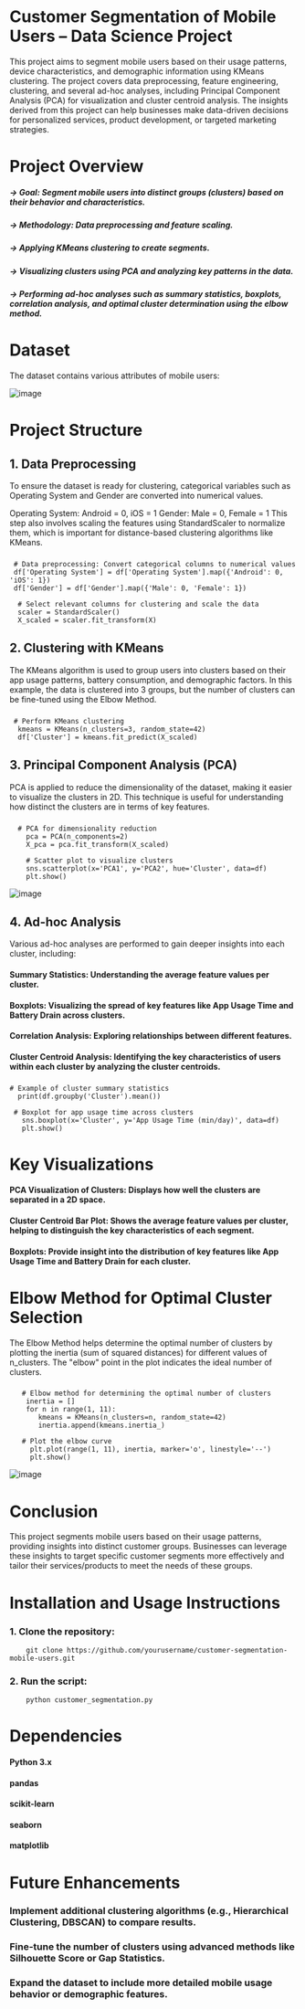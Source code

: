 # Customer Segmentation of Mobile Users – Data Science Project
This project aims to segment mobile users based on their usage patterns, device characteristics, and demographic information using KMeans clustering. The project covers data preprocessing, feature engineering, clustering, and several ad-hoc analyses, including Principal Component Analysis (PCA) for visualization and cluster centroid analysis. The insights derived from this project can help businesses make data-driven decisions for personalized services, product development, or targeted marketing strategies.

# Project Overview
##### -> Goal: Segment mobile users into distinct groups (clusters) based on their behavior and characteristics.
##### -> Methodology: Data preprocessing and feature scaling.
##### -> Applying KMeans clustering to create segments.
##### -> Visualizing clusters using PCA and analyzing key patterns in the data.
##### ->  Performing ad-hoc analyses such as summary statistics, boxplots, correlation analysis, and optimal cluster determination using the elbow method.


# Dataset
The dataset contains various attributes of mobile users:

![image](https://github.com/user-attachments/assets/66a500dd-4c14-4ebf-aa56-016323cd3928)


# Project Structure
## 1. Data Preprocessing
To ensure the dataset is ready for clustering, categorical variables such as Operating System and Gender are converted into numerical values.

Operating System: Android = 0, iOS = 1
Gender: Male = 0, Female = 1
This step also involves scaling the features using StandardScaler to normalize them, which is important for distance-based clustering algorithms like KMeans.

###  
     # Data preprocessing: Convert categorical columns to numerical values
     df['Operating System'] = df['Operating System'].map({'Android': 0, 'iOS': 1})
     df['Gender'] = df['Gender'].map({'Male': 0, 'Female': 1})

      # Select relevant columns for clustering and scale the data
      scaler = StandardScaler()
      X_scaled = scaler.fit_transform(X)


## 2. Clustering with KMeans
The KMeans algorithm is used to group users into clusters based on their app usage patterns, battery consumption, and demographic factors. In this example, the data is clustered into 3 groups, but the number of clusters can be fine-tuned using the Elbow Method.

### 
     # Perform KMeans clustering
      kmeans = KMeans(n_clusters=3, random_state=42)
      df['Cluster'] = kmeans.fit_predict(X_scaled)


## 3. Principal Component Analysis (PCA)
PCA is applied to reduce the dimensionality of the dataset, making it easier to visualize the clusters in 2D. This technique is useful for understanding how distinct the clusters are in terms of key features.

### 
      # PCA for dimensionality reduction
        pca = PCA(n_components=2)
        X_pca = pca.fit_transform(X_scaled)

        # Scatter plot to visualize clusters
        sns.scatterplot(x='PCA1', y='PCA2', hue='Cluster', data=df)
        plt.show()


![image](https://github.com/user-attachments/assets/67174605-6ff2-472b-b883-10d02e78219c)

## 4. Ad-hoc Analysis
Various ad-hoc analyses are performed to gain deeper insights into each cluster, including:

#### Summary Statistics: Understanding the average feature values per cluster.
#### Boxplots: Visualizing the spread of key features like App Usage Time and Battery Drain across clusters.
#### Correlation Analysis: Exploring relationships between different features.
#### Cluster Centroid Analysis: Identifying the key characteristics of users within each cluster by analyzing the cluster centroids.

###
    # Example of cluster summary statistics
      print(df.groupby('Cluster').mean())

     # Boxplot for app usage time across clusters
       sns.boxplot(x='Cluster', y='App Usage Time (min/day)', data=df)
       plt.show()


# Key Visualizations
#### PCA Visualization of Clusters: Displays how well the clusters are separated in a 2D space.
#### Cluster Centroid Bar Plot: Shows the average feature values per cluster, helping to distinguish the key characteristics of each segment.
#### Boxplots: Provide insight into the distribution of key features like App Usage Time and Battery Drain for each cluster.

# Elbow Method for Optimal Cluster Selection
The Elbow Method helps determine the optimal number of clusters by plotting the inertia (sum of squared distances) for different values of n_clusters. The "elbow" point in the plot indicates the ideal number of clusters.

###
       # Elbow method for determining the optimal number of clusters
        inertia = []
        for n in range(1, 11):
           kmeans = KMeans(n_clusters=n, random_state=42)
           inertia.append(kmeans.inertia_)

       # Plot the elbow curve
         plt.plot(range(1, 11), inertia, marker='o', linestyle='--')
         plt.show()


![image](https://github.com/user-attachments/assets/25029e64-5368-4286-82cc-20f507010467)

# Conclusion
This project segments mobile users based on their usage patterns, providing insights into distinct customer groups. Businesses can leverage these insights to target specific customer segments more effectively and tailor their services/products to meet the needs of these groups.

# Installation and Usage Instructions

###  1. Clone the repository:
        git clone https://github.com/yourusername/customer-segmentation-mobile-users.git
###  2. Run the script:
        python customer_segmentation.py

# Dependencies
  #### Python 3.x
  #### pandas
  #### scikit-learn
  #### seaborn
  #### matplotlib

# Future Enhancements
### Implement additional clustering algorithms (e.g., Hierarchical Clustering, DBSCAN) to compare results.
### Fine-tune the number of clusters using advanced methods like Silhouette Score or Gap Statistics.
### Expand the dataset to include more detailed mobile usage behavior or demographic features.




